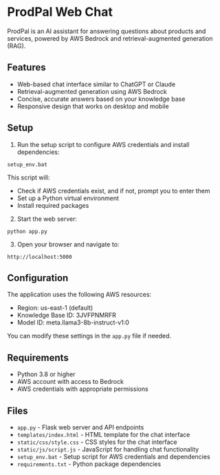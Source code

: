 # ProdPal Web Chat

ProdPal is an AI assistant for answering questions about products and services, powered by AWS Bedrock and retrieval-augmented generation (RAG).

## Features

- Web-based chat interface similar to ChatGPT or Claude
- Retrieval-augmented generation using AWS Bedrock
- Concise, accurate answers based on your knowledge base
- Responsive design that works on desktop and mobile

## Setup

1. Run the setup script to configure AWS credentials and install dependencies:

```
setup_env.bat
```

This script will:
- Check if AWS credentials exist, and if not, prompt you to enter them
- Set up a Python virtual environment
- Install required packages

2. Start the web server:

```
python app.py
```

3. Open your browser and navigate to:

```
http://localhost:5000
```

## Configuration

The application uses the following AWS resources:

- Region: us-east-1 (default)
- Knowledge Base ID: 3JVFPNMRFR
- Model ID: meta.llama3-8b-instruct-v1:0

You can modify these settings in the `app.py` file if needed.

## Requirements

- Python 3.8 or higher
- AWS account with access to Bedrock
- AWS credentials with appropriate permissions

## Files

- `app.py` - Flask web server and API endpoints
- `templates/index.html` - HTML template for the chat interface
- `static/css/style.css` - CSS styles for the chat interface
- `static/js/script.js` - JavaScript for handling chat functionality
- `setup_env.bat` - Setup script for AWS credentials and dependencies
- `requirements.txt` - Python package dependencies

